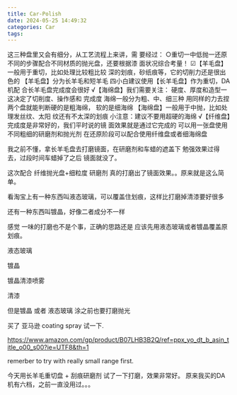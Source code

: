 ```yaml
---
title: Car-Polish
date: 2024-05-25 14:49:32
categories: Car
tags:
---
```


这三种盘里又会有细分，从工艺流程上来讲，需
要经过：
○重切一中低抛一还原
不同的步骤配合不同材质的抛光盘，还要根据漆
面状况综合考量！
☑【羊毛盘】一般用于重切，比如处理比较粗比较
深的划痕，砂纸痕等，它的切削力还是很出色的
【羊毛盘】分为长羊毛和短羊毛
四小白建议使用【长羊毛盘】作为重切，DA机配
合长羊毛盘完成度会很好
√【海绵盘】我们需要关注：
硬度、厚度和造型一这决定了切削度、操作感和
完成度
海绵一般分为粗、中、细三种
用同样的力去捏两个盘就能判断硬的是粗海绵，
软的是细海绵
【海绵盘】一般用于中抛，比如处理发丝纹、太阳
纹还有不太深的划痕
小注意：建议不要用超硬的海绵
√【纤维盘】完成度是非常好的，我们平时说的镜
面效果就是通过它完成的
可以用一张盘使用不同粗细的研磨剂和抛光剂
在还原阶段可以配合使用纤维盘或者细海绵盘

我之前不懂，拿长羊毛盘去打磨镜面，在研磨剂和车蜡的遮盖下 勉强效果过得去，过段时间车蜡掉了之后 镜面就没了。


这次配合 纤维抛光盘+细粒度 研磨剂 真的打磨出了镜面效果。。原来就是这么简单。


看淘宝上有一种东西叫液态玻璃，可以覆盖住划痕，这样比打磨掉清漆要好很多


还有一种东西叫镀晶，好像二者成分不一样


感觉 一味的打磨也不是个事，正确的思路还是 应该先用液态玻璃或者镀晶覆盖原划痕。

液态玻璃

镀晶

镀晶清漆喷雾

清漆

但是镀晶 或者 液态玻璃 涂之前也要打磨抛光


买了 亚马逊 coating spray 试一下.

https://www.amazon.com/gp/product/B07LHB3B2Q/ref=ppx_yo_dt_b_asin_title_o00_s00?ie=UTF8&th=1

remerber to try with really small range first. 

今天用长羊毛重切盘 + 刮痕研磨剂 试了一下打磨，效果非常好。
原来我买的DA机有六档，之前一直没用过。。。



